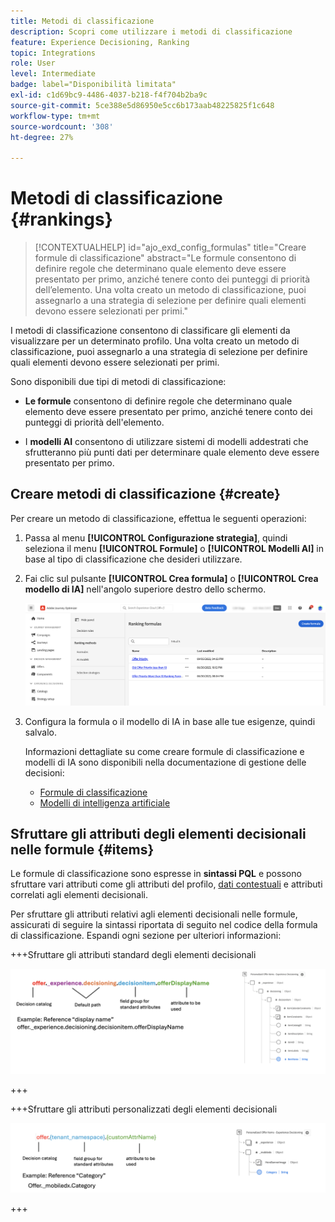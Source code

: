 ```yaml
---
title: Metodi di classificazione
description: Scopri come utilizzare i metodi di classificazione
feature: Experience Decisioning, Ranking
topic: Integrations
role: User
level: Intermediate
badge: label="Disponibilità limitata"
exl-id: c1d69bc9-4486-4037-b218-f4f704b2ba9c
source-git-commit: 5ce388e5d86950e5cc6b173aab48225825f1c648
workflow-type: tm+mt
source-wordcount: '308'
ht-degree: 27%

---
```


# Metodi di classificazione {#rankings}

>[!CONTEXTUALHELP]
>id="ajo_exd_config_formulas"
>title="Creare formule di classificazione"
>abstract="Le formule consentono di definire regole che determinano quale elemento deve essere presentato per primo, anziché tenere conto dei punteggi di priorità dell’elemento. Una volta creato un metodo di classificazione, puoi assegnarlo a una strategia di selezione per definire quali elementi devono essere selezionati per primi."

I metodi di classificazione consentono di classificare gli elementi da visualizzare per un determinato profilo. Una volta creato un metodo di classificazione, puoi assegnarlo a una strategia di selezione per definire quali elementi devono essere selezionati per primi.

Sono disponibili due tipi di metodi di classificazione:

* **Le formule** consentono di definire regole che determinano quale elemento deve essere presentato per primo, anziché tenere conto dei punteggi di priorità dell&#39;elemento.

* I **modelli AI** consentono di utilizzare sistemi di modelli addestrati che sfrutteranno più punti dati per determinare quale elemento deve essere presentato per primo.

## Creare metodi di classificazione {#create}

Per creare un metodo di classificazione, effettua le seguenti operazioni:

1. Passa al menu **[!UICONTROL Configurazione strategia]**, quindi seleziona il menu **[!UICONTROL Formule]** o **[!UICONTROL Modelli AI]** in base al tipo di classificazione che desideri utilizzare.

1. Fai clic sul pulsante **[!UICONTROL Crea formula]** o **[!UICONTROL Crea modello di IA]** nell&#39;angolo superiore destro dello schermo.

   ![](assets/ranking-create.png)

1. Configura la formula o il modello di IA in base alle tue esigenze, quindi salvalo.

   Informazioni dettagliate su come creare formule di classificazione e modelli di IA sono disponibili nella documentazione di gestione delle decisioni:

   * [Formule di classificazione](../offers/ranking/create-ranking-formulas.md)
   * [Modelli di intelligenza artificiale](../offers/ranking/ai-models.md)


## Sfruttare gli attributi degli elementi decisionali nelle formule {#items}

Le formule di classificazione sono espresse in **sintassi PQL** e possono sfruttare vari attributi come gli attributi del profilo, [dati contestuali](context-data.md) e attributi correlati agli elementi decisionali.

Per sfruttare gli attributi relativi agli elementi decisionali nelle formule, assicurati di seguire la sintassi riportata di seguito nel codice della formula di classificazione. Espandi ogni sezione per ulteriori informazioni:

+++Sfruttare gli attributi standard degli elementi decisionali

![](assets/formula-attribute.png)

+++

+++Sfruttare gli attributi personalizzati degli elementi decisionali

![](assets/formula-attribute-custom.png)

+++
